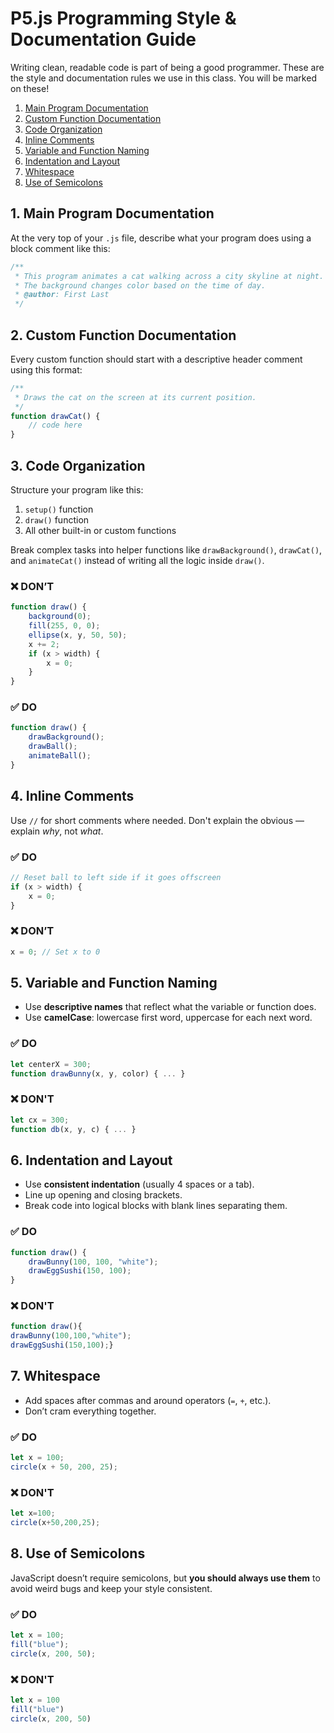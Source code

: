 # P5.js Programming Style & Documentation Guide

Writing clean, readable code is part of being a good programmer. These are the style and documentation rules we use in this class. You will be marked on these!

<!-- vscode-markdown-toc -->
1. [Main Program Documentation](#MainProgramDocumentation)
2. [Custom Function Documentation](#CustomFunctionDocumentation)
3. [Code Organization](#CodeOrganization)
4. [Inline Comments](#InlineComments)
5. [Variable and Function Naming](#VariableandFunctionNaming)
6. [Indentation and Layout](#IndentationandLayout)
7. [Whitespace](#Whitespace)
8. [Use of Semicolons](#UseofSemicolons)

<!-- vscode-markdown-toc-config
	numbering=true
	autoSave=true
	/vscode-markdown-toc-config -->
<!-- /vscode-markdown-toc -->



##  1. <a name='MainProgramDocumentation'></a>Main Program Documentation

At the very top of your `.js` file, describe what your program does using a block comment like this:

```javascript
/**
 * This program animates a cat walking across a city skyline at night.
 * The background changes color based on the time of day.
 * @author: First Last
 */
```


##  2. <a name='CustomFunctionDocumentation'></a>Custom Function Documentation

Every custom function should start with a descriptive header comment using this format:

```javascript
/**
 * Draws the cat on the screen at its current position.
 */
function drawCat() {
    // code here
}
```



##  3. <a name='CodeOrganization'></a>Code Organization

Structure your program like this:

1. `setup()` function
2. `draw()` function
3. All other built-in or custom functions

Break complex tasks into helper functions like `drawBackground()`, `drawCat()`, and `animateCat()` instead of writing all the logic inside `draw()`.

### <a name='DONT'></a>❌ DON’T

```javascript
function draw() {
    background(0);
    fill(255, 0, 0);
    ellipse(x, y, 50, 50);
    x += 2;
    if (x > width) {
        x = 0;
    }
}
```

### <a name='DO'></a>✅ DO

```javascript
function draw() {
    drawBackground();
    drawBall();
    animateBall();
}
```



##  4. <a name='InlineComments'></a>Inline Comments

Use `//` for short comments where needed. Don't explain the obvious — explain *why*, not *what*.

### <a name='DO-1'></a>✅ DO

```javascript
// Reset ball to left side if it goes offscreen
if (x > width) {
    x = 0;
}
```

### <a name='DONT-1'></a>❌ DON’T

```javascript
x = 0; // Set x to 0
```



##  5. <a name='VariableandFunctionNaming'></a>Variable and Function Naming

- Use **descriptive names** that reflect what the variable or function does.
- Use **camelCase**: lowercase first word, uppercase for each next word.

### <a name='DO-1'></a>✅ DO

```javascript
let centerX = 300;
function drawBunny(x, y, color) { ... }
```

### <a name='DONT-1'></a>❌ DON'T

```javascript
let cx = 300;
function db(x, y, c) { ... }
```



##  6. <a name='IndentationandLayout'></a>Indentation and Layout

- Use **consistent indentation** (usually 4 spaces or a tab).
- Line up opening and closing brackets.
- Break code into logical blocks with blank lines separating them.

### <a name='DO-1'></a>✅ DO

```javascript
function draw() {
    drawBunny(100, 100, "white");
    drawEggSushi(150, 100);
}
```

### <a name='DONT-1'></a>❌ DON'T

```javascript
function draw(){
drawBunny(100,100,"white");
drawEggSushi(150,100);}
```



##  7. <a name='Whitespace'></a>Whitespace

- Add spaces after commas and around operators (`=`, `+`, etc.).
- Don’t cram everything together.

###  <a name='DO-1'></a>✅ DO

```javascript
let x = 100;
circle(x + 50, 200, 25);
```

###  <a name='DONT-1'></a>❌ DON'T

```javascript
let x=100;
circle(x+50,200,25);
```



##  8. <a name='UseofSemicolons'></a>Use of Semicolons

JavaScript doesn’t require semicolons, but **you should always use them** to avoid weird bugs and keep your style consistent.

###  <a name='DO-1'></a>✅ DO

```javascript
let x = 100;
fill("blue");
circle(x, 200, 50);
```

###  <a name='DONT-1'></a>❌ DON'T

```javascript
let x = 100
fill("blue")
circle(x, 200, 50)
```